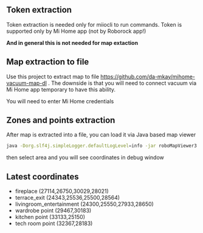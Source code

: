 ## Token extraction

Token extraction is needed only for miiocli to run commands. Token is supported only by Mi Home app (not by Roborock app!)

**And in general this is not needed for map extaction**

## Map extraction to file

Use this project to extract map to file https://github.com/da-mkay/mihome-vacuum-map-dl . The downside is that you will need to connect vacuum via Mi Home app temporary to have this ability.

You will need to enter Mi Home credentials

## Zones and points extraction

After map is extracted into a file, you can load it via Java based map viewer 

```sh
java -Dorg.slf4j.simpleLogger.defaultLogLevel=info -jar roboMapViewer3.0.0-1.jar
```

then select area and you will see coordinates in debug window

## Latest coordinates

- fireplace (27114,26750,30029,28021)
- terrace_exit (24343,25536,25500,28564)
- livingroom_entertainment (24300,25550,27933,28650)
- wardrobe point (29467,30183)
- kitchen point (33133,25150)
- tech room point (32367,28183)